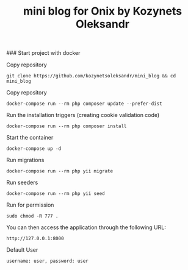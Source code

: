 <p align="center">
    <h1 align="center">mini blog for Onix by Kozynets Oleksandr</h1>
    <br>
</p>
### Start project with docker 

Copy repository

    git clone https://github.com/kozynetsoleksandr/mini_blog && cd mini_blog

Copy repository

    docker-compose run --rm php composer update --prefer-dist
    
Run the installation triggers (creating cookie validation code)

    docker-compose run --rm php composer install

Start the container

    docker-compose up -d

Run migrations

    docker-compose run --rm php yii migrate    

Run seeders

    docker-compose run --rm php yii seed    
  
Run for permission

    sudo chmod -R 777 .

You can then access the application through the following URL:

    http://127.0.0.1:8000

Default User

    username: user, password: user
